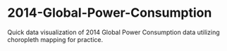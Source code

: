 # 2014-Global-Power-Consumption
Quick data visualization of 2014 Global Power Consumption data utilizing choropleth mapping for practice.
